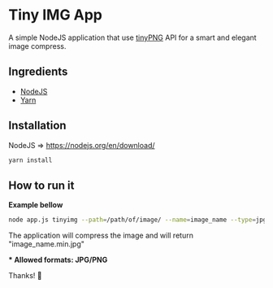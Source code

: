 # Tiny IMG App

A simple NodeJS application that use [tinyPNG](https://tinypng.com/developers) API for a smart and elegant image compress.

## Ingredients

- [NodeJS](https://nodejs.org)
- [Yarn](https://yarnpkg.com)

## Installation

NodeJS => https://nodejs.org/en/download/

```bash
yarn install
```

## How to run it

**Example bellow**

```bash
node app.js tinyimg --path=/path/of/image/ --name=image_name --type=jpg
```

The application will compress the image and will return "image_name.min.jpg"

**\* Allowed formats: JPG/PNG**

Thanks! :metal:
